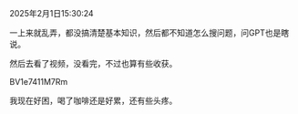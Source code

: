 2025年2月1日15:30:24

一上来就乱弄，都没搞清楚基本知识，然后都不知道怎么搜问题，问GPT也是瞎说。

然后去看了视频，没看完，不过也算有些收获。

BV1e7411M7Rm

我现在好困，喝了咖啡还是好累，还有些头疼。